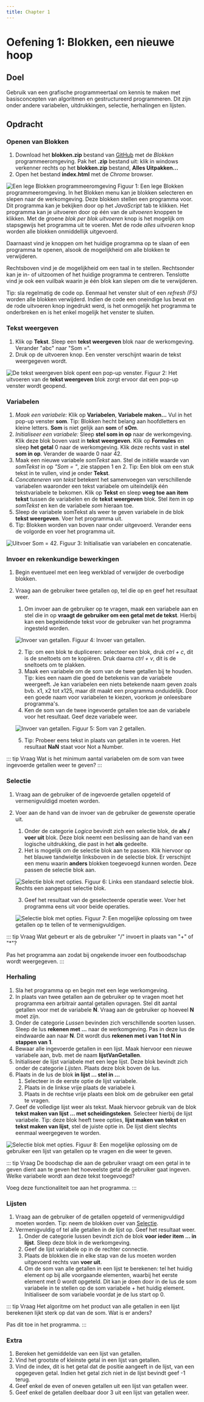 ```yaml
---
title: Chapter 1
---
```


# Oefening 1: Blokken, een nieuwe hoop

## Doel

Gebruik van een grafische programmeertaal om kennis te maken met basisconcepten van algoritmen en gestructureerd programmeren. Dit zijn onder andere variabelen, uitdrukkingen, selectie, herhalingen en lijsten.

## Opdracht

### Openen van Blokken
1. Download het **blokken.zip** bestand van [GitHub](https://github.com/pcordemans/blokken) met de *Blokken* programmeeromgeving. Pak het **.zip** bestand uit: klik in windows verkenner rechts op het **blokken.zip** bestand, **Alles Uitpakken...**  
2. Open het bestand **index.html** met de *Chrome* browser.

  ![Een lege Blokken programmeeromgeving](./assets/OverzichtBlokken.png)
  Figuur 1: Een lege Blokken programmeeromgeving. In het Blokken menu kan je blokken selecteren en slepen naar de werkomgeving. Deze blokken stellen een programma voor. Dit programma kan je bekijken door op het *JavaScript* tab te klikken. Het programma kan je uitvoeren door op één van de *uitvoeren* knoppen te klikken. Met de groene *blok per blok uitvoeren* knop is het mogelijk om stapsgewijs het programma uit te voeren. Met de rode *alles uitvoeren* knop worden alle blokken onmiddellijk uitgevoerd.   

  Daarnaast vind je knoppen om het huidige programma op te slaan of een programma te openen, alsook de mogelijkheid om alle blokken te verwijderen.

  Rechtsboven vind je de mogelijkheid om een taal in te stellen. Rechtsonder kan je in- of uitzoomen of het huidige programma te centreren. Tenslotte vind je ook een vuilbak waarin je één blok kan slepen om die te verwijderen.

  Tip: sla regelmatig de code op. Eenmaal het venster sluit of een *refresh (F5)* worden alle blokken verwijderd. Indien de code een oneindige lus bevat en de rode uitvoeren knop ingedrukt werd, is het onmogelijk het programma te onderbreken en is het enkel mogelijk het venster te sluiten.

### Tekst weergeven

1. Klik op **Tekst**. Sleep een **tekst weergeven** blok naar de werkomgeving. Verander "abc" naar "Som =".
2. Druk op de uitvoeren knop. Een venster verschijnt waarin de tekst weergegeven wordt.

  ![De tekst weergeven blok opent een pop-up venster.](./assets/TekstWeergeven.png)
  Figuur 2: Het uitvoeren van de **tekst weergeven** blok zorgt ervoor dat een pop-up venster wordt geopend.

### Variabelen

1. *Maak een variabele:* Klik op **Variabelen**, **Variabele maken...** Vul in het pop-up venster **som**. Tip: Blokken hecht belang aan  hoofdletters en kleine letters. **Som** is niet gelijk aan **som** of **sOm**.
2. *Initialiseer een variabele:* Sleep **stel som in op** naar de werkomgeving. Klik deze blok boven vast in **tekst weergeven**. Klik op **Formules** en sleep **het getal** 0 naar de werkomgeving. Klik deze rechts vast in **stel som in op**. Verander de waarde 0 naar 42.
3. Maak een nieuwe variabele *somTekst* aan. Stel de initiële waarde van *somTekst* in op *"Som = "*, zie stappen 1 en 2.  Tip: Een blok om een stuk tekst in te vullen, vind je onder **Tekst**.
4. *Concateneren van tekst* betekent het samenvoegen van verschillende variabelen waaronder een tekst variabele om uiteindelijk één tekstvariabele te bekomen. Klik op **Tekst** en sleep **voeg toe aan item tekst** tussen de variabelen en de **tekst weergeven** blok. Stel item in op *somTekst* en ken de variabele *som* hieraan toe.
5. Sleep de variabele somTekst als weer te geven variabele in de blok **tekst weergeven**. Voer het programma uit.  
6. Tip: Blokken worden van boven naar onder uitgevoerd. Verander eens de volgorde en voer het programma uit.

  ![Uitvoer Som = 42.](./assets/Variabelen.png)
  Figuur 3: Initialisatie van variabelen en concatenatie.

### Invoer en rekenkundige bewerkingen

1. Begin eventueel met een leeg werkblad of verwijder de overbodige blokken.
2. Vraag aan de gebruiker twee getallen op, tel die op en geef het resultaat weer.
    1. Om invoer aan de gebruiker op te vragen, maak een variabele aan en stel die in op **vraagt de gebruiker om een getal met de tekst**. Hierbij kan een begeleidende tekst voor de gebruiker van het programma ingesteld worden.

    ![Invoer van getallen.](./assets/Invoer.png)
    Figuur 4: Invoer van getallen.

    2. Tip: om een blok te dupliceren: selecteer een blok, druk *ctrl + c*, dit is de sneltoets om te kopiëren. Druk daarna *ctrl + v*, dit is de sneltoets om te plakken.
    3. Maak een variabele om de som van de twee getallen bij te houden. Tip: kies een naam die goed de betekenis van de variabele weergeeft. Je kan variabelen een niets betekende naam geven zoals bvb. x1, x2 tot x125, maar dit maakt een programma onduidelijk. Door een goede naam voor variabelen te kiezen, voorkom je onleesbare programma's.
    4. Ken de som van de twee ingevoerde getallen toe aan de variabele voor het resultaat. Geef deze variabele weer.

    ![Invoer van getallen.](./assets/Som.png)
    Figuur 5: Som van 2 getallen.

    5. Tip: Probeer eens tekst in plaats van getallen in te voeren. Het resultaat **NaN** staat voor Not a Number.

::: tip Vraag
Wat is het minimum aantal variabelen om de som van twee ingevoerde getallen weer te geven?
:::

### Selectie

1. Vraag aan de gebruiker of de ingevoerde getallen opgeteld of vermenigvuldigd moeten worden.
2. Voer aan de hand van de invoer van de gebruiker de gewenste operatie uit.
    1. Onder de categorie *Logica* bevindt zich een selectie blok, de **als / voer uit** blok. Deze blok neemt een beslissing aan de hand van een logische uitdrukking, die past in het **als** gedeelte.
    2. Het is mogelijk om de selectie blok aan te passen. Klik hiervoor op het blauwe tandwieltje linksboven in de selectie blok. Er verschijnt een menu waarin **anders** blokken toegevoegd kunnen worden. Deze passen de selectie blok aan.

    ![Selectie blok met opties.](./assets/Selectie.png)
    Figuur 6: Links een standaard selectie blok. Rechts een aangepast selectie blok.

    3. Geef het resultaat van de geselecteerde operatie weer. Voer het programma eens uit voor beide operaties.

    ![Selectie blok met opties.](./assets/PlusOfMaal.png)
    Figuur 7: Een mogelijke oplossing om twee getallen op te tellen of te vermenigvuldigen.

::: tip Vraag
Wat gebeurt er als de gebruiker "/" invoert in plaats van "+" of "*"?

Pas het programma aan zodat bij ongekende invoer een foutboodschap wordt weergegeven.
:::
### Herhaling

1. Sla het programma op en begin met een lege werkomgeving.
2. In plaats van twee getallen aan de gebruiker op te vragen moet het programma een arbitrair aantal getallen opvragen. Stel dit aantal getallen voor met de variabele **N**. Vraag aan de gebruiker op hoeveel **N** moet zijn.
3. Onder de categorie *Lussen* bevinden zich verschillende soorten lussen. Sleep de lus **rekenen met ...** naar de werkomgeving. Pas in deze lus de eindwaarde aan naar **N**. Dit wordt dus **rekenen met i van 1 tot N in stappen van 1**.
4. Bewaar alle ingevoerde getallen in een lijst. Maak hiervoor een nieuwe variabele aan, bvb. met de naam **lijstVanGetallen**.
5. Initialiseer de lijst variabele met een lege lijst. Deze blok bevindt zich onder de categorie *Lijsten*. Plaats deze blok boven de lus.
6. Plaats in de lus de blok **in lijst ... stel in ...**
    1. Selecteer in de eerste optie de lijst variabele.
    2. Plaats in de linkse vrije plaats de variabele **i**.
    3. Plaats in de rechtse vrije plaats een blok om de gebruiker een getal te vragen.
7. Geef de volledige lijst weer als tekst. Maak hiervoor gebruik van de blok **tekst maken van lijst ... met scheidingsteken**. Selecteer hierbij de lijst variabele. Tip: deze blok heeft twee opties, **lijst maken van tekst** en **tekst maken van lijst**, stel de juiste optie in. De lijst dient slechts eenmaal weergegeven te worden.

![Selectie blok met opties.](./assets/Herhaling.png)
Figuur 8: Een mogelijke oplossing om de gebruiker een lijst van getallen op te vragen en die weer te geven.

::: tip Vraag
De boodschap die aan de gebruiker vraagt om een getal in te geven dient aan te geven het hoeveelste getal de gebruiker gaat ingeven. Welke variabele wordt aan deze tekst toegevoegd?

Voeg deze functionaliteit toe aan het programma.
:::
### Lijsten

1. Vraag aan de gebruiker of de getallen opgeteld of vermenigvuldigd moeten worden. Tip: neem de blokken over van [Selectie](#selectie).
2. Vermenigvuldig of tel alle getallen in de lijst op. Geef het resultaat weer.
    1. Onder de categorie lussen bevindt zich de blok **voor ieder item ... in lijst**. Sleep deze blok in de werkomgeving.
    2. Geef de lijst variabele op in de rechter connectie.
    3. Plaats de blokken die in elke stap van de lus moeten worden uitgevoerd rechts van **voer uit**.
    4. Om de som van alle getallen in een lijst te berekenen: tel het huidig element op bij alle voorgaande elementen, waarbij het eerste element met 0 wordt opgeteld. Dit kan je doen door in de lus de som variabele in te stellen op de som variabele + het huidig element. Initialiseer de som variabele voordat je de lus start op 0.

::: tip Vraag
Het algoritme om het product van alle getallen in een lijst berekenen lijkt sterk op dat van de som. Wat is er anders?

Pas dit toe in het programma.
:::

### Extra

1. Bereken het gemiddelde van een lijst van getallen.
2. Vind het grootste of kleinste getal in een lijst van getallen.
3. Vind de index, dit is het getal dat de positie aangeeft in de lijst,  van een opgegeven getal. Indien het getal zich niet in de lijst bevindt geef -1 terug.
4. Geef enkel de even of oneven getallen uit een lijst van getallen weer.
5. Geef enkel de getallen deelbaar door 3 uit een lijst van getallen weer.

